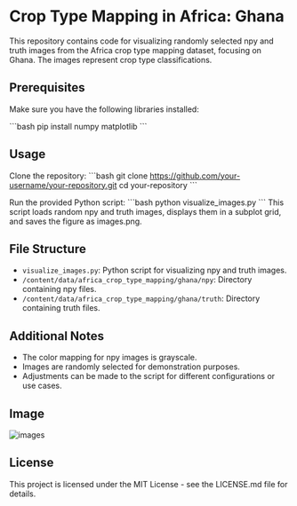 # Crop Type Mapping in Africa: Ghana

This repository contains code for visualizing randomly selected npy and truth images from the Africa crop type mapping dataset, focusing on Ghana. The images represent crop type classifications.

## Prerequisites

Make sure you have the following libraries installed:

\`\`\`bash
pip install numpy matplotlib
\`\`\`

## Usage

Clone the repository:
\`\`\`bash
git clone https://github.com/your-username/your-repository.git
cd your-repository
\`\`\`

Run the provided Python script:
\`\`\`bash
python visualize_images.py
\`\`\`
This script loads random npy and truth images, displays them in a subplot grid, and saves the figure as images.png.

## File Structure

- `visualize_images.py`: Python script for visualizing npy and truth images.
- `/content/data/africa_crop_type_mapping/ghana/npy`: Directory containing npy files.
- `/content/data/africa_crop_type_mapping/ghana/truth`: Directory containing truth files.

## Additional Notes

- The color mapping for npy images is grayscale.
- Images are randomly selected for demonstration purposes.
- Adjustments can be made to the script for different configurations or use cases.
  
## Image
![images](https://github.com/IntroToDeepLearning-2023/data_visualization/assets/44385819/d8be515c-0382-42b9-97b8-9933e9e22482)

## License

This project is licensed under the MIT License - see the LICENSE.md file for details.
